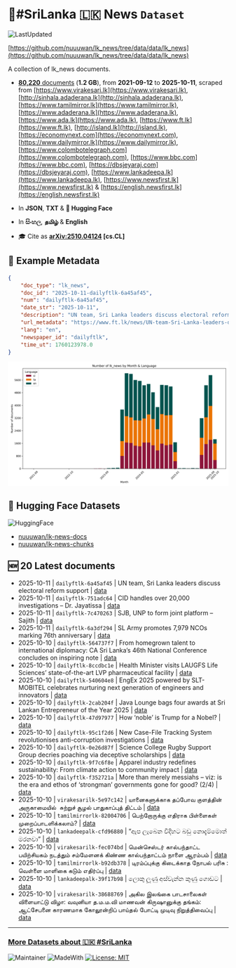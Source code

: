 # 📄#SriLanka 🇱🇰 News `Dataset`

![LastUpdated](https://img.shields.io/badge/last_updated-2025--10--11_01:14:06-green)

[https://github.com/nuuuwan/lk_news/tree/data/data/lk_news](https://github.com/nuuuwan/lk_news/tree/data/data/lk_news)

A collection of lk_news documents.

- [**80,220** documents](https://github.com/nuuuwan/lk_news/tree/data/data/lk_news) (**1.2 GB**), from **2021-09-12** to **2025-10-11**, scraped from [https://www.virakesari.lk](https://www.virakesari.lk), [http://sinhala.adaderana.lk](http://sinhala.adaderana.lk), [https://www.tamilmirror.lk](https://www.tamilmirror.lk), [https://www.adaderana.lk](https://www.adaderana.lk), [https://www.ada.lk](https://www.ada.lk), [https://www.ft.lk](https://www.ft.lk), [http://island.lk](http://island.lk), [https://economynext.com](https://economynext.com), [https://www.dailymirror.lk](https://www.dailymirror.lk), [https://www.colombotelegraph.com](https://www.colombotelegraph.com), [https://www.bbc.com](https://www.bbc.com), [https://dbsjeyaraj.com](https://dbsjeyaraj.com), [https://www.lankadeepa.lk](https://www.lankadeepa.lk), [https://www.newsfirst.lk](https://www.newsfirst.lk) & [https://english.newsfirst.lk](https://english.newsfirst.lk)

- In **JSON**, **TXT** & **🤗 Hugging Face**

- In **සිංහල**, **தமிழ்** & **English**

- 🎓 Cite as **[arXiv:2510.04124](https://arxiv.org/abs/2510.04124) [cs.CL]**

## 📝 Example Metadata

```json
{
    "doc_type": "lk_news",
    "doc_id": "2025-10-11-dailyftlk-6a45af45",
    "num": "dailyftlk-6a45af45",
    "date_str": "2025-10-11",
    "description": "UN team, Sri Lanka leaders discuss electoral reform support",
    "url_metadata": "https://www.ft.lk/news/UN-team-Sri-Lanka-leaders-discuss-electoral-reform-support/56-782862",
    "lang": "en",
    "newspaper_id": "dailyftlk",
    "time_ut": 1760123978.0
}
```

![Chart](https://raw.githubusercontent.com/nuuuwan/lk_news/refs/heads/data/data/lk_news/docs_by_month_and_lang.png)

## 🤗 Hugging Face Datasets

![HuggingFace](https://img.shields.io/badge/-HuggingFace-FDEE21?style=for-the-badge&logo=HuggingFace)

- [nuuuwan/lk-news-docs](https://huggingface.co/datasets/nuuuwan/lk-news-docs)
- [nuuuwan/lk-news-chunks](https://huggingface.co/datasets/nuuuwan/lk-news-chunks)

## 🆕 20 Latest documents

- 2025-10-11 | `dailyftlk-6a45af45` | UN team, Sri Lanka leaders discuss electoral reform support | [data](https://github.com/nuuuwan/lk_news/tree/data/data/lk_news/2020s/2025/2025-10-11-dailyftlk-6a45af45)
- 2025-10-11 | `dailyftlk-751adc64` | CID handles over 20,000 investigations – Dr. Jayatissa | [data](https://github.com/nuuuwan/lk_news/tree/data/data/lk_news/2020s/2025/2025-10-11-dailyftlk-751adc64)
- 2025-10-11 | `dailyftlk-7c470263` | SJB, UNP to form joint platform – Sajith | [data](https://github.com/nuuuwan/lk_news/tree/data/data/lk_news/2020s/2025/2025-10-11-dailyftlk-7c470263)
- 2025-10-11 | `dailyftlk-6a3df294` | SL Army promotes 7,979 NCOs marking 76th anniversary | [data](https://github.com/nuuuwan/lk_news/tree/data/data/lk_news/2020s/2025/2025-10-11-dailyftlk-6a3df294)
- 2025-10-10 | `dailyftlk-564737f7` | From homegrown talent to international diplomacy: CA Sri Lanka’s 46th National Conference concludes on inspiring note | [data](https://github.com/nuuuwan/lk_news/tree/data/data/lk_news/2020s/2025/2025-10-10-dailyftlk-564737f7)
- 2025-10-10 | `dailyftlk-8ccdbc1e` | Health Minister visits LAUGFS Life Sciences’ state-of-the-art LVP pharmaceutical facility | [data](https://github.com/nuuuwan/lk_news/tree/data/data/lk_news/2020s/2025/2025-10-10-dailyftlk-8ccdbc1e)
- 2025-10-10 | `dailyftlk-540604e8` | EngEx 2025 powered by SLT-MOBITEL celebrates nurturing next generation of engineers and innovators | [data](https://github.com/nuuuwan/lk_news/tree/data/data/lk_news/2020s/2025/2025-10-10-dailyftlk-540604e8)
- 2025-10-10 | `dailyftlk-2cab204f` | Java Lounge bags four awards at Sri Lankan Entrepreneur of the Year 2025 | [data](https://github.com/nuuuwan/lk_news/tree/data/data/lk_news/2020s/2025/2025-10-10-dailyftlk-2cab204f)
- 2025-10-10 | `dailyftlk-47d97977` | How ‘noble’ is Trump for a Nobel? | [data](https://github.com/nuuuwan/lk_news/tree/data/data/lk_news/2020s/2025/2025-10-10-dailyftlk-47d97977)
- 2025-10-10 | `dailyftlk-95c1f2d6` | New Case-File Tracking System revolutionises anti-corruption investigations | [data](https://github.com/nuuuwan/lk_news/tree/data/data/lk_news/2020s/2025/2025-10-10-dailyftlk-95c1f2d6)
- 2025-10-10 | `dailyftlk-0e26d87f` | Science College Rugby Support Group decries poaching via deceptive scholarships | [data](https://github.com/nuuuwan/lk_news/tree/data/data/lk_news/2020s/2025/2025-10-10-dailyftlk-0e26d87f)
- 2025-10-10 | `dailyftlk-9f7c6f8e` | Apparel industry redefines sustainability: From climate action to community impact | [data](https://github.com/nuuuwan/lk_news/tree/data/data/lk_news/2020s/2025/2025-10-10-dailyftlk-9f7c6f8e)
- 2025-10-10 | `dailyftlk-f352721a` | More than merely messiahs – viz: is the era and ethos of ‘strongman’  governments gone for good? (2/4) | [data](https://github.com/nuuuwan/lk_news/tree/data/data/lk_news/2020s/2025/2025-10-10-dailyftlk-f352721a)
- 2025-10-10 | `virakesarilk-5e97c142` | யானைகளுக்காக தப்போவ குளத்தின் அருகாமையில்  சுற்றுச் சூழல் பாதுகாப்புத் திட்டம் | [data](https://github.com/nuuuwan/lk_news/tree/data/data/lk_news/2020s/2025/2025-10-10-virakesarilk-5e97c142)
- 2025-10-10 | `tamilmirrorlk-82004706` | பெற்றோருக்கு எதிராக பிள்ளைகள் முறைப்பாடளிக்கலாம்? | [data](https://github.com/nuuuwan/lk_news/tree/data/data/lk_news/2020s/2025/2025-10-10-tamilmirrorlk-82004706)
- 2025-10-10 | `lankadeepalk-cfd96880` | “ඇප ලැබෙන විදිහට බඩු නොදැම්මොත් මරනවා” | [data](https://github.com/nuuuwan/lk_news/tree/data/data/lk_news/2020s/2025/2025-10-10-lankadeepalk-cfd96880)
- 2025-10-10 | `virakesarilk-fec074bd` | மென்செஸ்டர் கால்பந்தாட்ட பயிற்சியகம் நடத்தும் சம்மேளனக் கிண்ண கால்பந்தாட்டம் நாளை ஆரம்பம் | [data](https://github.com/nuuuwan/lk_news/tree/data/data/lk_news/2020s/2025/2025-10-10-virakesarilk-fec074bd)
- 2025-10-10 | `tamilmirrorlk-b92db378` | டிரம்ப்புக்கு கிடைக்காத நோபல் பரிசு : வெள்ளை மாளிகை கடும் எதிர்ப்பு | [data](https://github.com/nuuuwan/lk_news/tree/data/data/lk_news/2020s/2025/2025-10-10-tamilmirrorlk-b92db378)
- 2025-10-10 | `lankadeepalk-39f17b98` | ලොකු ලූණු අස්වැන්න කුණු ගොඩට | [data](https://github.com/nuuuwan/lk_news/tree/data/data/lk_news/2020s/2025/2025-10-10-lankadeepalk-39f17b98)
- 2025-10-10 | `virakesarilk-38688769` | அகில இலங்கை பாடசாலைகள் விளையாட்டு விழா: வவுனியா த.ம.ம.வி மாணவன் கிருஷானுக்கு தங்கம்: ஆட்சேபனை காரணமாக கோலூன்றிப் பாய்தல் போட்டி முடிவு நிறுத்திவைப்பு | [data](https://github.com/nuuuwan/lk_news/tree/data/data/lk_news/2020s/2025/2025-10-10-virakesarilk-38688769)

---

### [More Datasets about 🇱🇰 #SriLanka](https://github.com/nuuuwan/lk_datasets)

![Maintainer](https://img.shields.io/badge/maintainer-nuuuwan-red)
![MadeWith](https://img.shields.io/badge/made_with-python-blue)
[![License: MIT](https://img.shields.io/badge/License-MIT-yellow.svg)](https://opensource.org/licenses/MIT)
